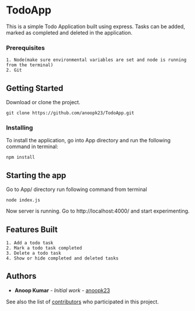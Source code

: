 # TodoApp
This is a simple Todo Application built using express. Tasks can be added, marked as completed and deleted in the application.

### Prerequisites

```
1. Node(make sure environmental variables are set and node is running from the terminal)
2. Git
```


## Getting Started

Download or clone the project.

```
git clone https://github.com/anoopk23/TodoApp.git
```


### Installing

To install the application, go into App directory and run the following command in terminal:

```
npm install
```



## Starting the app

Go to App/ directory run following command from terminal

```
node index.js
```

Now server is running. Go to http://localhost:4000/ and start experimenting.

## Features Built
```
1. Add a todo task
2. Mark a todo task completed
3. Delete a todo task
4. Show or hide completed and deleted tasks
```

## Authors

* **Anoop Kumar** - *Initial work* - [anoopk23](https://github.com/anoopk23)

See also the list of [contributors](https://github.com/your/project/contributors) who participated in this project.

